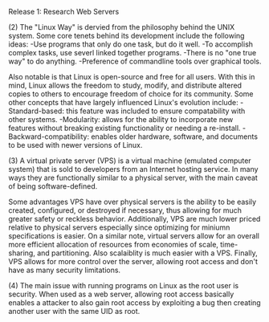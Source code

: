Release 1: Research Web Servers

(2)
The "Linux Way" is dervied from the philosophy behind the UNIX system. Some core tenets behind its development include the following ideas:
-Use programs that only do one task, but do it well.
-To accomplish complex tasks, use severl linked together programs.
-There is no "one true way" to do anything.
-Preference of commandline tools over graphical tools.

Also notable is that Linux is open-source and free for all users. With this in mind, Linux allows the freedom to study, modify, and distribute altered copies to others to encourage freedom of choice for its community. Some other concepts that have largely influenced Linux's evolution include: 
-Standard-based: this feature was included to ensure compatability with other systems.
-Modularity: allows for the ability to incorporate new features without breaking existing functionality or needing a re-install.
-Backward-compatibility: enables older hardware, software, and documents to be used with newer versions of Linux.

(3)
A virtual private server (VPS) is a virtual machine (emulated computer system) that is sold to developers from an Internet hosting service. In many ways they are functionally similar to a physical server, with the main caveat of being software-defined. 

Some advantages VPS have over physical servers is the ability to be easily created, configured, or destroyed if necessary, thus allowing for much greater safety or reckless behavior. Additionally, VPS are much lower priced relative to physical servers especially since optimizing for miniumn specifications is easier. On a similar note, virtual servers allow for an overall more efficient allocation of resources from economies of scale, time-sharing, and partitioning. Also scalaiblity is much easier with a VPS. Finally, VPS allows for more control over the server, allowing root access and don't have as many security limitations.

(4)
The main issue with running programs on Linux as the root user is security. When used as a web server, allowing root access basically enables a attacker to also gain root access by exploiting a bug then creating another user with the same UID as root. 